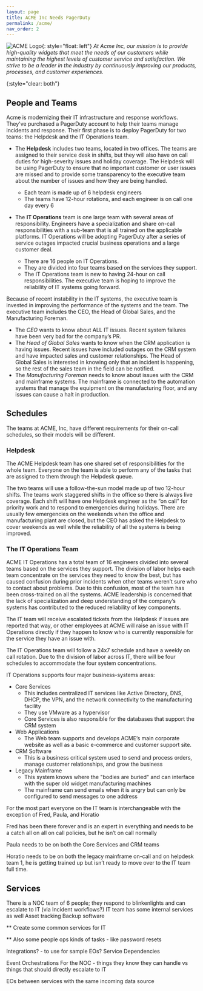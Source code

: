 ```yaml
---
layout: page
title: ACME Inc Needs PagerDuty
permalink: /acme/
nav_order: 2
---
```

![ACME Logo](/img/acme-mark.png){: style="float: left"}
*At Acme Inc, our mission is to provide high-quality widgets that meet the needs of our customers while maintaining the highest levels of customer service and satisfaction. We strive to be a leader in the industry by continuously improving our products, processes, and customer experiences.*

{:style="clear: both"}

## People and Teams
Acme is modernizing their IT infrastructure and response workflows. They've purchased a PagerDuty account to help their teams manage incidents and response. Their first phase is to deploy PagerDuty for two teams: the Helpdesk and the IT Operations team.

- The **Helpdesk** includes two teams, located in two offices. The teams are assigned to their service desk in shifts, but they will also have on call duties for high-severity issues and holiday coverage. The Helpdesk will be using PagerDuty to ensure that no important customer or user issues are missed and to provide some transparency to the executive team about the number of issues and how they are being handled.
  - Each team is made up of 6 helpdesk engineers
  - The teams have 12-hour rotations, and each engineer is on call one day every 6


- The **IT Operations** team is one large team with several areas of responsibility. Engineers have a specialization and share on-call responsibilities with a sub-team that is all trained on the applicable platforms. IT Operations will be adopting PagerDuty after a series of service outages impacted crucial business operations and a large customer deal.
  - There are 16 people on IT Operations.
  - They are divided into four teams based on the services they support.
  - The IT Operations team is new to having 24-hour on call responsibilities. The executive team is hoping to improve the reliability of IT systems going forward.

Because of recent instability in the IT systems, the executive team is invested in improving the performance of the systems and the team. The executive team includes the CEO, the Head of Global Sales, and the Manufacturing Foreman. 
- The *CEO* wants to know about ALL IT issues. Recent system failures have been very bad for the company’s PR.
- The *Head of Global Sales* wants to know when the CRM application is having issues. Recent issues have included outages on the CRM system and have impacted sales and customer relationships. The Head of Global Sales is interested in knowing only that an incident is happening, so the rest of the sales team in the field can be notified.
- The *Manufacturing Foreman* needs to know about issues with the CRM and mainframe systems. The mainframe is connected to the automation systems that manage the equipment on the manufacturing floor, and any issues can cause a halt in production.

## Schedules
The teams at ACME, Inc, have different requirements for their on-call schedules, so their models will be different.

### Helpdesk
The ACME Helpdesk team has one shared set of responsibilities for the whole team. Everyone on the team is able to perform any of the tasks that are assigned to them through the Helpdesk queue.

The two teams will use a follow-the-sun model made up of two 12-hour shifts. The teams work staggered shifts in the office so there is always live coverage.  Each shift will have one Helpdesk engineer as the “on call” for priority work and to respond to emergencies during holidays. There are usually few emergencies on the weekends when the office and manufacturing plant are closed, but the CEO has asked the Helpdesk to cover weekends as well while the reliability of all the systems is being improved.

### The IT Operations Team 
ACME IT Operations has a total team of 16 engineers divided into several teams based on the services they support. The division of labor helps each team concentrate on the services they need to know the best, but has caused confusion during prior incidents when other teams weren’t sure who to contact about problems. Due to this confusion, most of the team has been cross-trained on all the systems. ACME leadership is concerned that the lack of specialization and deep understanding of the company’s systems has contributed to the reduced reliability of key components.

The IT team will receive escalated tickets from the Helpdesk if issues are reported that way, or other employees at ACME will raise an issue with IT Operations directly if they happen to know who is currently responsible for the service they have an issue with. 

The IT Operations team will follow a 24x7 schedule and have a weekly on call rotation. Due to the division of labor across IT, there will be four schedules to accommodate the four system concentrations.

IT Operations supports four major business-systems areas:

- Core Services
  - This includes centralized IT services like Active Directory, DNS, DHCP, the VPN, and the network connectivity to the manufacturing facility
  - They use VMware as a hypervisor 
  - Core Services is also responsible for the databases that support the CRM system
- Web Applications
  - The Web team supports and develops ACME’s main corporate website as well as a basic e-commerce and customer support site.
- CRM Software
  - This is a business critical system used to send and process orders, manage customer relationships, and grow the business
- Legacy Mainframe 
  - This system knows where the "bodies are buried" and can interface with the super old widget manufacturing machines 
  - The mainframe can send emails when it is angry but can only be configured to send messages to one address

For the most part everyone on the IT team is interchangeable with the exception of Fred, Paula, and Horatio 

Fred has been there forever and is an expert in everything and needs to be a catch all on all on call policies, but he isn’t on call normally 

Paula needs to be on both the Core Services and CRM teams

Horatio needs to be on both the legacy mainframe on-call and on helpdesk team 1, he is getting trained up but isn’t ready to move over to the IT team full time. 


## Services
There is a NOC team of 6 people; they respond to blinkenlights and can escalate to IT (via Incident workflows?)
IT team has some internal services as well
Asset tracking
Backup software 

** Create some common services for IT

** Also some people ops kinds of tasks - like password resets

Integrations? - to use for sample EOs?
Service Dependencies

Event Orchestrations
For the NOC - things they know they can handle vs things that should directly escalate to IT

EOs between services with the same incoming data source
